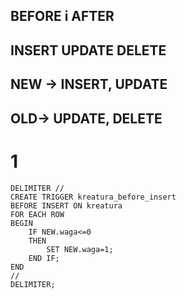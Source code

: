 ## BEFORE i AFTER
## INSERT UPDATE DELETE
## NEW -> INSERT, UPDATE
## OLD-> UPDATE, DELETE
# 1
```mysql
DELIMITER //
CREATE TRIGGER kreatura_before_insert 
BEFORE INSERT ON kreatura
FOR EACH ROW 
BEGIN 
	IF NEW.waga<=0
	THEN 
		SET NEW.waga=1;
	END IF;
END
//
DELIMITER;
```
